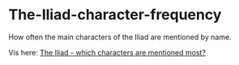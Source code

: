 # The-Iliad-character-frequency
How often the main characters of the Iliad are mentioned by name.

Vis here: [The Iliad - which characters are mentioned most?](https://public.tableau.com/app/profile/warren.davies/viz/TheIliad-whichcharactersarementionedmost/Dashboard1)
